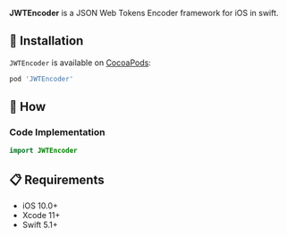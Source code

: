 **JWTEncoder** is a JSON Web Tokens Encoder framework for iOS in swift.

## 📲 Installation

`JWTEncoder` is available on [CocoaPods](https://cocoapods.org/pods/JWTCodable):

```ruby
pod 'JWTEncoder'
```

## 📝 How
### Code Implementation
```swift
import JWTEncoder
```



## 📋 Requirements

* iOS 10.0+
* Xcode 11+
* Swift 5.1+
